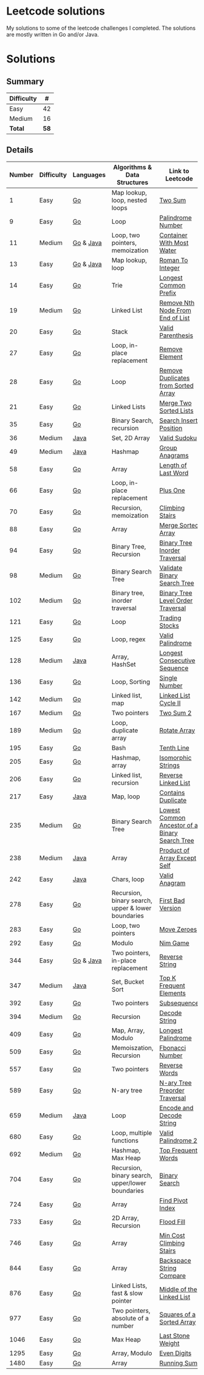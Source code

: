 # Leetcode solutions
My solutions to some of the leetcode challenges I completed. The solutions are mostly written in Go and/or Java.

# Solutions

## Summary

| Difficulty | #      |
| -------    |--------|
|Easy        | 42     |
|Medium      | 16     |
|**Total**       | **58** |

## Details

| Number | Difficulty | Languages                | Algorithms & Data Structures | Link to Leetcode |
|--------| ---------- |--------------------------|------| ---------- |
| 1      | Easy  | [Go](easy/1_two_sum/go) | Map lookup, loop, nested loops | [Two Sum](https://leetcode.com/problems/two-sum)
| 9      | Easy  | [Go](easy/9_palindrome_number/go) | Loop | [Palindrome Number](https://leetcode.com/problems/palindrome-number)
| 11     | Medium  | [Go](medium/11_container_with_most_water/go) & [Java](medium/11_container_with_most_water/java) | Loop, two pointers, memoization | [Container With Most Water](https://leetcode.com/problems/container-with-most-water)
| 13     | Easy  | [Go](easy/13_roman_to_int/go) & [Java](easy/13_roman_to_int/java) | Map lookup, loop | [Roman To Integer](https://leetcode.com/problems/roman-to-integer)
| 14     | Easy  | [Go](easy/14_longest_common_prefix/go) | Trie | [Longest Common Prefix](https://leetcode.com/problems/longest-common-prefix)
| 19     | Medium  | [Go](medium/19_remove_from_end_of_list/go) | Linked List | [Remove Nth Node From End of List](https://leetcode.com/problems/remove-nth-node-from-end-of-list)
| 20     | Easy  | [Go](easy/20_valid_parenthesis/go) | Stack | [Valid Parenthesis](https://leetcode.com/problems/valid-parentheses)
| 27     | Easy  | [Go](easy/27_remove_element/go) | Loop, in-place replacement | [Remove Element](https://leetcode.com/problems/remove-element)
| 28     | Easy  | [Go](easy/28_remove_duplicates_from_sorted_array/go) | Loop | [Remove Duplicates from Sorted Array](https://leetcode.com/problems/remove-duplicates-from-sorted-array)
| 21     | Easy  | [Go](easy/21_merge_two_sorted_lists/go) | Linked Lists | [Merge Two Sorted Lists](https://leetcode.com/problems/merge-two-sorted-lists)
| 35     | Easy  | [Go](easy/35_search_insert_position/go) | Binary Search, recursion | [Search Insert Position](https://leetcode.com/problems/search-insert-position)
| 36     | Medium  | [Java](medium/36_valid_sudoku/java) | Set, 2D Array | [Valid Sudoku](https://leetcode.com/problems/valid-sudoku)
| 49     | Medium  | [Java](medium/49_group_anagrams/java) | Hashmap | [Group Anagrams](https://leetcode.com/problems/group-anagrams)
| 58     | Easy  | [Go](easy/58_length_of_last_word/go) | Array | [Length of Last Word](https://leetcode.com/problems/length-of-last-word)
| 66     | Easy  | [Go](easy/66_plus_one/go) | Loop, in-place replacement | [Plus One](https://leetcode.com/problems/plus-one)
| 70     | Easy  | [Go](easy/70_climbing_stairs/go) | Recursion, memoization | [Climbing Stairs](https://leetcode.com/problems/climbing-stairs)
| 88     | Easy  | [Go](easy/88_merge_sorted_array/go) | Array | [Merge Sorted Array](https://leetcode.com/problems/merge-sorted-array)
| 94     | Easy  | [Go](easy/94_tree_inorder/go) | Binary Tree, Recursion | [Binary Tree Inorder Traversal](https://leetcode.com/problems/binary-tree-inorder-traversal)
| 98     | Medium  | [Go](medium/98_binary_tree_validate/go) | Binary Search Tree | [Validate Binary Search Tree](https://leetcode.com/problems/validate-binary-search-tree)
| 102    | Medium  | [Go](medium/102_binary_tree_order_traversal/go) | Binary tree, inorder traversal | [Binary Tree Level Order Traversal](https://leetcode.com/problems/binary-tree-level-order-traversal)
| 121    | Easy  | [Go](easy/121_best_time_to_trade_stocks/go) | Loop | [Trading Stocks](https://leetcode.com/problems/best-time-to-buy-and-sell-stock)
| 125    | Easy  | [Go](easy/125_valid_palindrome/go) | Loop, regex | [Valid Palindrome](https://leetcode.com/problems/valid-palindrome)
| 128    | Medium  | [Java](medium/128_longest_consecutive/java) | Array, HashSet| [Longest Consecutive Sequence](https://leetcode.com/problems/longest-consecutive-sequence)
| 136    | Easy  | [Go](easy/136_single_number/go) | Loop, Sorting | [Single Number](https://leetcode.com/problems/single-number)
| 142    | Medium  | [Go](medium/142_linked_list_cycle/go) | Linked list, map | [Linked List Cycle II](https://leetcode.com/problems/linked-list-cycle-ii)
| 167    | Medium  | [Go](medium/167_two_sum_2/go) | Two pointers | [Two Sum 2](https://leetcode.com/problems/two-sum-ii-input-array-is-sorted)
| 189    | Medium  | [Go](medium/189_rotate_array/go) | Loop, duplicate array | [Rotate Array](https://leetcode.com/problems/rotate-array)
| 195    | Easy  | [Go](easy/195_tenth_line/) | Bash | [Tenth Line](https://leetcode.com/problems/tenth-line/)
| 205    | Easy  | [Go](easy/205_isomorphic_strings/go) | Hashmap, array | [Isomorphic Strings](https://leetcode.com/problems/isomorphic-strings)
| 206    | Easy  | [Go](easy/206_reverse_linked_list/go) | Linked list, recursion | [Reverse Linked List](https://leetcode.com/problems/reverse-linked-list)
| 217    | Easy  | [Java](easy/217_duplicate_integer/java) | Map, loop | [Contains Duplicate](https://leetcode.com/problems/contains-duplicate)
| 235    | Medium  | [Go](medium/235_lowest_common_ancestor/go) | Binary Search Tree | [Lowest Common Ancestor of a Binary Search Tree](https://leetcode.com/problems/lowest-common-ancestor-of-a-binary-search-tree)
| 238    | Medium  | [Java](medium/238_product_array_except_self/java) | Array | [Product of Array Except Self](https://leetcode.com/problems/product-of-array-except-self/submissions/)
| 242    | Easy  | [Java](easy/242_valid_anagram/java) | Chars, loop | [Valid Anagram](https://leetcode.com/problems/valid-anagram)
| 278    | Easy  | [Go](easy/278_first_bad_version/go) | Recursion, binary search, upper & lower boundaries | [First Bad Version](https://leetcode.com/problems/first-bad-version)
| 283    | Easy  | [Go](easy/283_move_zeroes/go) | Loop, two pointers | [Move Zeroes](https://leetcode.com/problems/move-zeroes)
| 292    | Easy  | [Go](easy/292_nim_game/go) | Modulo | [Nim Game](https://leetcode.com/problems/nim-game)
| 344    | Easy  | [Go](easy/344_reverse_string/go) & [Java](easy/344_reverse_string/java) | Two pointers, in-place replacement | [Reverse String](https://leetcode.com/problems/reverse-string)
| 347    | Medium  | [Java](medium/347_top_k_frequent_elements/java) | Set, Bucket Sort | [Top K Frequent Elements](https://leetcode.com/problems/top-k-frequent-elements)
| 392    | Easy  | [Go](easy/392_subsequence/go) | Two pointers | [Subsequence](https://leetcode.com/problems/is-subsequence)
| 394    | Medium  | [Go](medium/394_decode_string/go) | Recursion | [Decode String](https://leetcode.com/problems/decode-string)
| 409    | Easy  | [Go](easy/409_longest_palindrome/go) | Map, Array, Modulo | [Longest Palindrome](https://leetcode.com/problems/longest-palindrome)
| 509    | Easy  | [Go](easy/509_fibonacci_number/go) | Memoiszation, Recursion | [Fbonacci Number](https://leetcode.com/problems/fibonacci-number)
| 557    | Easy  | [Go](easy/557_reverse_words/go) | Two pointers | [Reverse Words](https://leetcode.com/problems/reverse-words-in-a-string-iii)
| 589    | Easy  | [Go](easy/589_tree_preorder/go) | N-ary tree | [N-ary Tree Preorder Traversal](https://leetcode.com/problems/n-ary-tree-preorder-traversal)
| 659    | Medium  | [Java](medium/659_encode_decode_string/java) | Loop | [Encode and Decode String](https://www.lintcode.com/problem/659/)
| 680    | Easy  | [Go](easy/680_valid_palindrome_2/go) | Loop, multiple functions | [Valid Palindrome 2](https://leetcode.com/problems/valid-palindrome-ii)
| 692    | Medium  | [Go](medium/692_top_frequent_words/go) | Hashmap, Max Heap | [Top Frequent Words](https://leetcode.com/problems/top-k-frequent-words)
| 704    | Easy  | [Go](easy/704_binary_search/go) | Recursion, binary search, upper/lower boundaries | [Binary Search](https://leetcode.com/problems/binary-search)
| 724    | Easy  | [Go](easy/724_find_pivot_index/go) | Array | [Find Pivot Index](https://leetcode.com/problems/find-pivot-index)
| 733    | Easy  | [Go](easy/733_flood_fill/go) | 2D Array, Recursion | [Flood Fill](https://leetcode.com/problems/flood-fill)
| 746    | Easy  | [Go](easy/746_min_cost_climbing_stairs/go) | Array | [Min Cost Climbing Stairs](https://leetcode.com/problems/min-cost-climbing-stairs)
| 844    | Easy  | [Go](easy/844_backspace_string_compare/go) | Array | [Backspace String Compare](https://leetcode.com/problems/backspace-string-compare)
| 876    | Easy  | [Go](easy/876_middle_of_linked_list/go) | Linked Lists, fast & slow pointer | [Middle of the Linked List](https://leetcode.com/problems/middle-of-the-linked-list)
| 977    | Easy  | [Go](easy/977_squares_of_a_sorted_array/go) | Two pointers, absolute of a number | [Squares of a Sorted Array](https://leetcode.com/problems/squares-of-a-sorted-array)
| 1046   | Easy  | [Go](easy/1046_last_stone_weight/go) | Max Heap | [Last Stone Weight](https://leetcode.com/problems/last-stone-weight)
| 1295   | Easy  | [Go](easy/1295_numbers_with_even_digits/go) | Array, Modulo | [Even Digits](https://leetcode.com/problems/running-sum-of-1d-array)
| 1480   | Easy  | [Go](easy/1480_running_sum/go) | Array | [Running Sum](https://leetcode.com/problems/running-sum-of-1d-array)
